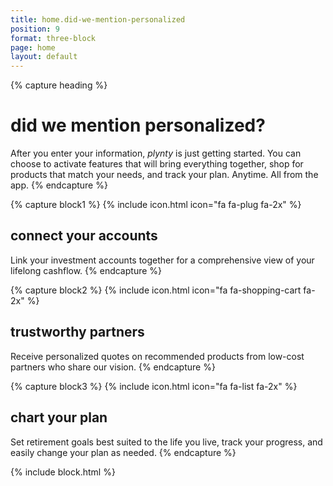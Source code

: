 ```yaml
---
title: home.did-we-mention-personalized
position: 9
format: three-block
page: home
layout: default
---
```


{% capture heading %}
# did we mention personalized?
After you enter your information, *plynty* is just getting started. 
You can choose to activate features that will bring everything together, shop for products that match your needs, 
and track your plan. Anytime. All from the app.
{% endcapture %}

{% capture block1 %}
{% include icon.html icon="fa fa-plug fa-2x" %}
## connect your accounts 
Link your investment accounts together for a comprehensive view of your lifelong cashflow.
{% endcapture %}

{% capture block2 %}
{% include icon.html icon="fa fa-shopping-cart fa-2x" %}
## trustworthy partners
Receive personalized quotes on recommended products from low-cost partners who share our vision.
{% endcapture %}

{% capture block3 %}
{% include icon.html icon="fa fa-list fa-2x" %}
## chart your plan
Set retirement goals best suited to the life you live, track your progress, and easily change your plan as needed.
{% endcapture %}

{% include block.html %}



